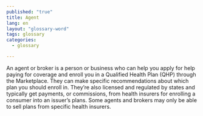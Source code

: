```yaml
---
published: "true"
title: Agent
lang: en
layout: "glossary-word"
tags: glossary
categories: 
  - glossary

---
```


An agent or broker is a person or business who can help you apply for help paying for coverage and enroll you in a Qualified Health Plan (QHP) through the Marketplace. They can make specific recommendations about which plan you should enroll in. They’re also licensed and regulated by states and typically get payments, or commissions, from health insurers for enrolling a consumer into an issuer’s plans. Some agents and brokers may only be able to sell plans from specific health insurers.
